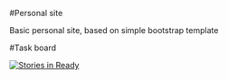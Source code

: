 #Personal site

Basic personal site, based on simple bootstrap template

#Task board

[![Stories in Ready](https://badge.waffle.io/davidfrigola/personalsite.png?label=ready&title=Ready)](https://waffle.io/davidfrigola/personalsite)
